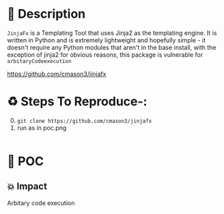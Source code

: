# :book: Description

`JinjaFx` is a Templating Tool that uses Jinja2 as the templating engine. It is written in Python and is extremely lightweight and hopefully simple - it doesn't require any Python modules that aren't in the base install, with the exception of jinja2 for obvious reasons, this package is vulnerable for `arbitaryCodeexecution`

https://github.com/cmason3/jinjafx

# :recycle:  Steps To Reproduce-:  
  0) `git clone https://github.com/cmason3/jinjafx`
  1) run as in poc.png
```

```
# :telescope: POC


## 💥 Impact
Arbitary code execution
